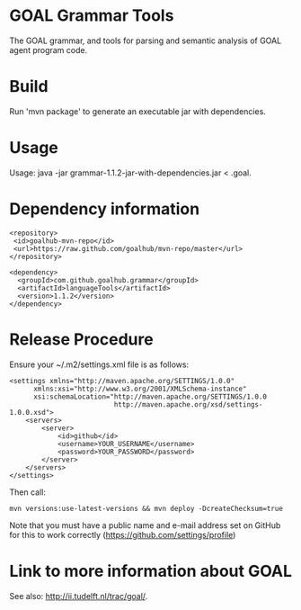 GOAL Grammar Tools
==================

The GOAL grammar, and tools for parsing and semantic analysis of GOAL agent program code.

Build
=====
Run 'mvn package' to generate an executable jar with dependencies.

Usage
=====
Usage: java -jar grammar-1.1.2-jar-with-dependencies.jar < <filename>.goal.

Dependency information 
=====================

```
<repository>
 <id>goalhub-mvn-repo</id>
 <url>https://raw.github.com/goalhub/mvn-repo/master</url>
</repository>
```
	
```	
<dependency>
  <groupId>com.github.goalhub.grammar</groupId>
  <artifactId>languageTools</artifactId>
  <version>1.1.2</version>
</dependency>
```	

Release Procedure
=============

Ensure your ~/.m2/settings.xml file is as follows:

```
<settings xmlns="http://maven.apache.org/SETTINGS/1.0.0"
      xmlns:xsi="http://www.w3.org/2001/XMLSchema-instance"
      xsi:schemaLocation="http://maven.apache.org/SETTINGS/1.0.0
                          http://maven.apache.org/xsd/settings-1.0.0.xsd">
	<servers>
		<server>
   			<id>github</id>
   			<username>YOUR_USERNAME</username>
   			<password>YOUR_PASSWORD</password>
		</server>
	</servers>
</settings>
```

Then call:

```
mvn versions:use-latest-versions && mvn deploy -DcreateChecksum=true
```

Note that you must have a public name and e-mail address set on GitHub for this to work correctly (https://github.com/settings/profile)

Link to more information about GOAL
===================================
See also: http://ii.tudelft.nl/trac/goal/.
